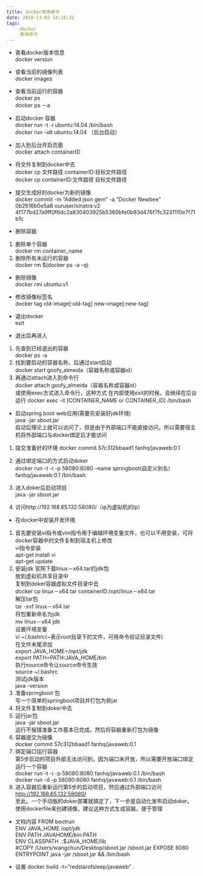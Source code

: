 ```yaml
---
title: docker常用命令
date: 2018-11-02 14:18:32
tags:
    -docker
    -常用命令
---
```


* 查看docker版本信息  
docker version 

* 查看当前的镜像列表  
docker images 

* 查看当前运行的容器  
docker ps  
docker ps －a 

* 启动docker 容器  
docker run -t -i ubuntu:14.04 /bin/bash   
docker run -idt ubuntu:14.04 （后台启动）

<!-- more -->

* 加入到后台开启页面   
docker attach containerID 

* 将文件复制到docker中去  
docker cp 文件路径 containerID:目标文件路径  
docker cp containerID:文件路径 目标文件路径

* 提交生成好的docker为新的镜像  
docker commit -m “Added json gem” -a “Docker Newbee” 0b2616b0e5a8 ouruser/sinatra:v2 4f177bd27a9ff0f6dc2a830403925b5360bfe0b93d476f7fc3231110e7f71b1c 

* 删除容器  
1. 删除单个容器  
docker rm container_name 
2. 删除所有未运行的容器  
docker rm $(docker ps -a -q) 

* 删除镜像  
docker rmi ubuntu:v1  

* 修改镜像标签名  
docker tag old-image[:old-tag] new-image[:new-tag]  

* 退出docker  
exit 

* 退出后再进入 
1. 先查到已经退出的容器  
docker ps -a  
2. 找到要启动的容器名称，后通过start启动  
docker start goofy_almeida（容器名称或容器id）  
3. 再通过attach进入到命令行  
docker attach goofy_almeida（容器名称或容器id）  
或使用exec方式进入命令行，这种方式 在内部使用exit的时候，会继续在后台运行 
docker exec -it [CONTAINER_NAME or CONTAINER_ID] /bin/bash 

* 启动spring boot web应用(需要先安装好jdk环境)  
java -jar sboot.jar  
启动后理论上就可以访问了，但是由于外部端口不能直接访问，所以需要宿主机将外部端口与docker绑定后才能访问 
1. 提交准备好的环境 
docker commit 57c312bbaad1 fanhq/javaweb:0.1  

2. 通过绑定端口的方式启动doker  
docker run -t -i -p 58080:8080 –name springboot(自定义别名)  fanhq/javaweb:0.1 /bin/bash  

3. 进入doker后启动项目  
java -jar sboot.jar 

4. 访问http://192.168.65.132:58080/（ip为虚拟机的Ip）

* 在docker中安装开发环境 
1. 首先要安装vi指令或vim指令用于编辑环境变量文件，也可以不用安装，可将docker容器中的文件复制到宿主机上修改  
vi指令安装  
apt-get install vi  
apt-get update 
2. 安装jdk 
官网下载linux－x64.tar的jdk包  
放到虚拟机共享目录中  
复制到doker容器虚拟文件目录中去  
docker cp linux－x64.tar containerID:/opt/linux－x64.tar  
解压tar包  
tar -xvf linux－x64.tar  
将包重新命名为jdk  
mv linux－x64 jdk  
设置环境变量  
vi ~/.bashrc(~表示root目录下的文件，可用命令验证目录文件)  
在文件末尾添加  
export JAVA_HOME=/opt/jdk  
export PATH=PATH:JAVA_HOME/bin  
执行source命令让source命令生效  
source ~/.bashrc  
测试jdk版本  
java -version  
3. 准备springboot 包  
写一个简单的springboot项目并打包为胖jar  
4. 将文件复制到doker中去  
5. 运行jar包  
java -jar sboot.jar  
运行不报错准备工作基本已完成，然后将容器重新打包为镜像 
6. 容器提交为镜像  
docker commit 57c312bbaad1 fanhq/javaweb:0.1 
7. 绑定端口运行容器  
第5步启动的项目外部无法访问到，因为端口未开放，所以需要开放端口绑定运行一个容器  
docker run -t -i -p 58080:8080 fanhq/javaweb:0.1 /bin/bash  
docker run -d -p 58080:8080 fanhq/javaweb:0.1 /bin/bash 
8. 进入容器后重新运行第5步的启动项目，然后通过外部端口访问 
http://192.168.65.132:58080/   
至此，一个手动版的doker部署就搞定了，下一步是自动化发布启动doker。
使用dockerfile来创建镜像，建议这种方式生成容器，便于管理

* 文档内容 
FROM bootrun  
ENV JAVA_HOME /opt/jdk   
ENV PATH JAVAHOME/bin:PATH  
ENV CLASSPATH .:$JAVA_HOME/lib  
#COPY /Users/wangchun/Desktop/sboot.jar /sboot.jar 
EXPOSE 8080  
ENTRYPOINT java -jar /sboot.jar && /bin/bash 

* 设置 
docker build -t=”redstarofsleep/javaweb” .